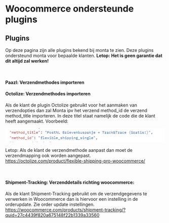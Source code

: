 # Woocommerce ondersteunde plugins

## Plugins
Op deze pagina zijn alle plugins bekend bij monta te zien. Deze plugins ondersteund monta voor bepaalde klanten.
**Letop: Het is geen garantie dat dit altijd zal werken!**

<br>

#### Paazl: Verzendmethodes importeren

#### Octolize: Verzendmethodes importeren
Als de klant de plugin Octolize gebruikt voor het aanmaken van verzendopties dan zal Monta ipv het verzend method_id de verzend method_title importeren. In deze titel staat namelijk de code die de klant heeft aangemaakt.
Voorbeeld:

![image.png](../../../../../Attachments/image-72cb4dc2-89cb-4b59-b2be-e41ec335630b.png)

Letop: Als de klant de verzendmethode aanpast dan moet de verzendmapping ook worden aangepast.
https://octolize.com/product/flexible-shipping-pro-woocommerce/

<br>

#### Shipment-Tracking: Verzenddetails richting woocommerce:
Als de klant Shipment-Tracking gebruikt om de verzendgegevens te verwerken in Woocommerce dan is hiervoor een instelling in de orderupdate.
Zie order update instellingen.
https://woocommerce.com/products/shipment-tracking/?quid=27c4439f820a675148f22b1339a33560

